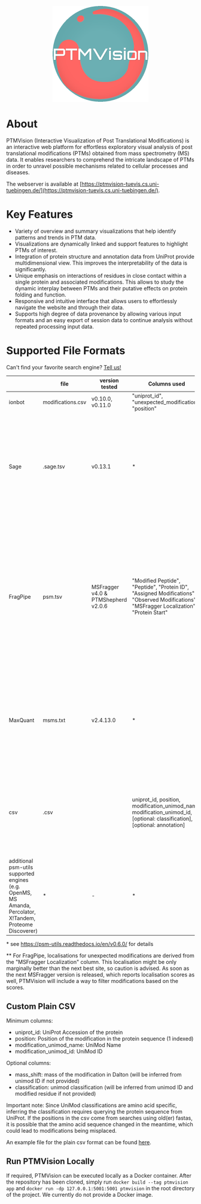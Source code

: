 <p align="center">
  <img width="256" height="256" src="https://github.com/Integrative-Transcriptomics/PTMVision/blob/main/ptmvision/ptmvision/static/resources/_icon.png">
</p>

# About

PTMVision (Interactive Visualization of Post Translational Modifications) is an interactive web platform for effortless exploratory visual analysis of post translational modifications (PTMs) obtained from mass spectrometry (MS) data. It enables researchers to comprehend the intricate landscape of PTMs in order to unravel possible mechanisms related to cellular processes and diseases.

The webserver is available at [https://ptmvision-tuevis.cs.uni-tuebingen.de/](https://ptmvision-tuevis.cs.uni-tuebingen.de/).

# Key Features

- Variety of overview and summary visualizations that help identify patterns and trends in PTM data.
- Visualizations are dynamically linked and support features to highlight PTMs of interest.
- Integration of protein structure and annotation data from UniProt provide multidimensional view. This improves the interpretability of the data is significantly.
- Unique emphasis on interactions of residues in close contact within a single protein and associated modifications. This allows to study the dynamic interplay between PTMs and their putative effects on protein folding and function.
- Responsive and intuitive interface that allows users to effortlessly navigate the website and through their data.
- Supports high degree of data provenance by allowing various input formats and an easy export of session data to continue analysis without repeated processing input data.

# Supported File Formats

Can't find your favorite search engine? [Tell us!](https://github.com/Integrative-Transcriptomics/PTMVision/issues/new)

|                                                                                                            | file              | version tested                      | Columns used                                                                                                                               | postprocessing                                                                                                                                                                                                                                                                      | comment                                                    |
| ---------------------------------------------------------------------------------------------------------- | ----------------- | ----------------------------------- | ------------------------------------------------------------------------------------------------------------------------------------------ | ----------------------------------------------------------------------------------------------------------------------------------------------------------------------------------------------------------------------------------------------------------------------------------- | ---------------------------------------------------------- |
| ionbot                                                                                                     | modifications.csv | v0.10.0, v0.11.0                    | "uniprot_id", "unexpected_modification", "position"                                                                                        | -                                                                                                                                                                                                                                                                                   |                                                            |
| Sage                                                                                                       | <run>.sage.tsv    | v0.13.1                             | \*                                                                                                                                         | <ul><li>1% FDR Filtering (PSM level)</li><li>Remove decoys</li><li>Remove peptides matching to >1 protein</li> <li>Map mass shifts to UniMod IDs </li><li>Map PTM position onto protein</li></ul>                                                                                   | mass shifts are not localised, only variable mods are used |
| FragPipe                                                                                                   | psm.tsv           | MSFragger v4.0 & PTMShepherd v2.0.6 | "Modified Peptide", "Peptide", "Protein ID", "Assigned Modifications", "Observed Modifications", "MSFragger Localization", "Protein Start" | <ul><li>Filter ambiguous localisations</li><li>Filter ambiguous modifications</li><li>Filter combinations of modifications</li><li>Map mass shifts and UniMod Descriptions to UniMod IDs</li><li> Map PTM position onto protein </li><li> Retrieve UniMod Classification </li></ul> | \*\*                                                       |
| MaxQuant                                                                                                   | msms.txt          | v2.4.13.0                           | \*                                                                                                                                         | <ul><li>Remove peptides matching to >1 protein </li><li>Map MaxQuant modification names to UniMod names</li> <li>Map PTM position onto protein </li></ul>                                                                                                                           |                                                            |
| csv                                                                                                        | <name>.csv        |                                     | uniprot_id, position, modification_unimod_name, modification_unimod_id, [optional: classification], [optional: annotation]                 | <ul><li> If no classification given: Retrieve protein sequence, extract modified amino acid, retrieve UniMod classification </li></ul>                                                                                                                                              |                                                            |
| additional psm-utils supported engines (e.g. OpenMS, MS Amanda, Percolator, X!Tandem, Proteome Discoverer) | \*                | -                                   | \*                                                                                                                                         | <ul><li>1% FDR Filtering (PSM level)</li> <li>Removing decoys</li> <li>Removing peptides matching to >1 protein</li></ul>                                                                                                                                                           |                                                            |

\* see https://psm-utils.readthedocs.io/en/v0.6.0/ for details

\*\* For FragPipe, localisations for unexpected modifications are derived from the "MSFragger Localization" column. This localisation might be only marginally better than the next best site, so caution is advised. As soon as the next MSFragger version is released, which reports localisation scores as well, PTMVision will include a way to filter modifications based on the scores.

## Custom Plain CSV

Minimum columns:

- uniprot_id: UniProt Accession of the protein
- position: Position of the modification in the protein sequence (1 indexed)
- modification_unimod_name: UniMod Name
- modification_unimod_id: UniMod ID

Optional columns:

- mass_shift: mass of the modification in Dalton (will be inferred from unimod ID if not provided)
- classification: unimod classification (will be inferred from unimod ID and modified residue if not provided)

Important note: Since UniMod classifications are amino acid specific, inferring the classification requires querying the protein sequence from UniProt. If the positions in the csv come from searches using old(er) fastas, it is possible that the amino acid sequence changed in the meantime, which could lead to modifications being misplaced.

An example file for the plain csv format can be found [here](https://github.com/Integrative-Transcriptomics/PTMVision/tree/main/example_data).

## Run PTMVision Locally

If required, PTMVision can be executed locally as a Docker container. After the repository has been cloned, simply run `docker build --tag ptmvision app` and `docker run -dp 127.0.0.1:5001:5001 ptmvision` in the root directory of the project. We currently do not provide a Docker image.
